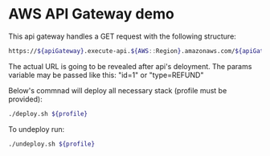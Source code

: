 # AWS API Gateway demo

This api gateway handles a GET request with the following structure:
```sh
https://${apiGateway}.execute-api.${AWS::Region}.amazonaws.com/${apiGatewayStageName}/transactions/{params}
```
The actual URL is going to be revealed after api's deloyment. The params variable may be passed like this: "id=1" or "type=REFUND"

Below's commnad will deploy all necessary stack (profile must be provided):
```sh
./deploy.sh ${profile}
```
To undeploy run:
```sh
./undeploy.sh ${profile}
```